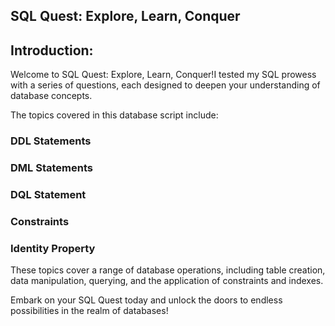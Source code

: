 
## SQL Quest: Explore, Learn, Conquer

## Introduction:
Welcome to SQL Quest: Explore, Learn, Conquer!I tested my SQL prowess with a series of  questions, each designed to deepen your understanding of database concepts.

The topics covered in this database script include:
### DDL Statements

### DML Statements

### DQL Statement

### Constraints

### Identity Property

These topics cover a range of database operations, including table creation, data manipulation, querying, and the application of constraints and indexes.

Embark on your SQL Quest today and unlock the doors to endless possibilities in the realm of databases!
